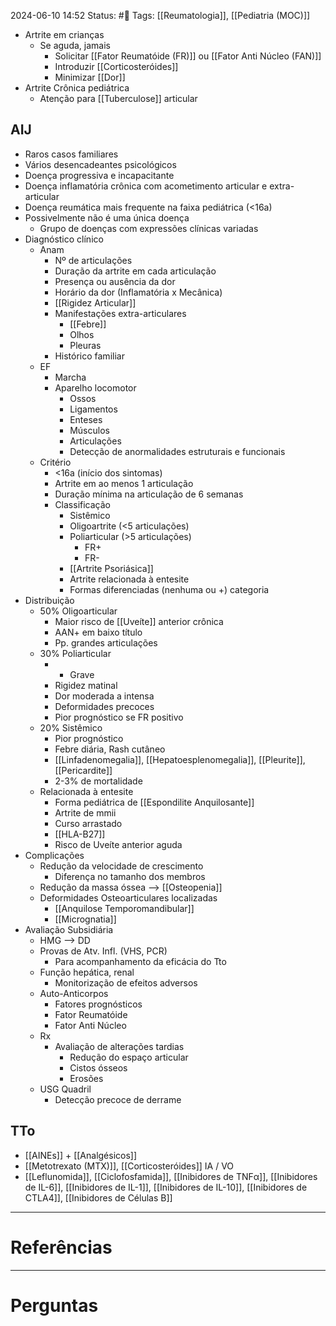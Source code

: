 2024-06-10 14:52
Status: #🌱 
Tags: [[Reumatologia]], [[Pediatria (MOC)]]
<br/>
- Artrite em crianças
	- Se aguda, jamais
		- Solicitar [[Fator Reumatóide (FR)]] ou [[Fator Anti Núcleo (FAN)]]
		- Introduzir [[Corticosteróides]]
		- Minimizar [[Dor]]
- Artrite Crônica pediátrica
	- Atenção para [[Tuberculose]] articular
## AIJ
- Raros casos familiares
- Vários desencadeantes psicológicos
- Doença progressiva e incapacitante
- Doença inflamatória crônica com acometimento articular e extra-articular
- Doença reumática mais frequente na faixa pediátrica (<16a)
- Possivelmente não é uma única doença
	- Grupo de doenças com expressões clínicas variadas
- Diagnóstico clínico
	- Anam
		- Nº de articulações
		- Duração da artrite em cada articulação
		- Presença ou ausência da dor
		- Horário da dor (Inflamatória x Mecânica)
		- [[Rigidez Articular]]
		- Manifestações extra-articulares
			- [[Febre]]
			- Olhos
			- Pleuras
		- Histórico familiar
	- EF
		- Marcha
		- Aparelho locomotor
			- Ossos
			- Ligamentos
			- Enteses
			- Músculos
			- Articulações
			- Detecção de anormalidades estruturais e funcionais
	- Critério
		- <16a (início dos sintomas)
		- Artrite em ao menos 1 articulação
		- Duração mínima na articulação de 6 semanas
		- Classificação
			- Sistêmico
			- Oligoartrite (<5 articulações)
			- Poliarticular (>5 articulações)
				- FR+
				- FR-
			- [[Artrite Psoriásica]]
			- Artrite relacionada à entesite
			- Formas diferenciadas (nenhuma ou +) categoria
- Distribuição
	- 50% Oligoarticular
		- Maior risco de [[Uveíte]] anterior crônica
		- AAN+ em baixo título
		- Pp. grandes articulações
	- 30% Poliarticular
		- + Grave
		- Rigidez matinal
		- Dor moderada a intensa
		- Deformidades precoces
		- Pior prognóstico se FR positivo
	- 20% Sistêmico
		- Pior prognóstico
		- Febre diária, Rash cutâneo
		- [[Linfadenomegalia]], [[Hepatoesplenomegalia]], [[Pleurite]], [[Pericardite]]
		- 2-3% de mortalidade
	- Relacionada à entesite
		- Forma pediátrica de [[Espondilite Anquilosante]]
		- Artrite de mmii
		- Curso arrastado
		- [[HLA-B27]]
		- Risco de Uveíte anterior aguda
- Complicações
	- Redução da velocidade de crescimento
		- Diferença no tamanho dos membros
	- Redução da massa óssea --> [[Osteopenia]]
	- Deformidades Osteoarticulares localizadas
		- [[Anquilose Temporomandibular]]
		- [[Micrognatia]]
- Avaliação Subsidiária
	- HMG --> DD
	- Provas de Atv. Infl. (VHS, PCR)
		- Para acompanhamento da eficácia do Tto
	- Função hepática, renal
		- Monitorização de efeitos adversos
	- Auto-Anticorpos
		- Fatores prognósticos
		- Fator Reumatóide
		- Fator Anti Núcleo
	- Rx
		- Avaliação de alterações tardias
			- Redução do espaço articular
			- Cistos ósseos
			- Erosões
	- USG Quadril
		- Detecção precoce de derrame
## TTo
- [[AINEs]] + [[Analgésicos]]
- [[Metotrexato (MTX)]], [[Corticosteróides]] IA / VO
- [[Leflunomida]], [[Ciclofosfamida]], [[Inibidores de TNFα]], [[Inibidores de IL-6]], [[Inibidores de IL-1]], [[Inibidores de IL-10]], [[Inibidores de CTLA4]], [[Inibidores de Células B]]
____
# Referências
---
# Perguntas

